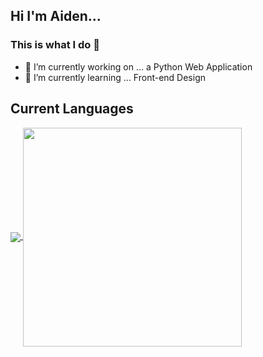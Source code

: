 ## Hi I'm Aiden...
### This is what I do 👋

- 🔭 I’m currently working on ... a Python Web Application 
- 🌱 I’m currently learning ... Front-end Design

## Current Languages 
<a href="https://github.com/AidenGittins/AidenGittins">
  <img align="center" src="https://github-readme-stats.vercel.app/api/top-langs/?username=AidenGittins&hide=java,html&title_color=ffffff&text_color=c9cacc&icon_color=2bbc8a&bg_color=1d1f21" />
</a>

<a href="https://github.com/AidenGittins/AidenGittins">
  <img align="center" src="https://spotify-readme-cyan.vercel.app/api/spotify-playing" width="350" />
</a>

<!-- ## Spotify Playing -->
<!-- <a> -->
<!-- <img align="center" src="https://spotify-readme-cyan.vercel.app/api/spotify-playing" alt="Spotify Playing" width="450" />
<!-- </a> -->
